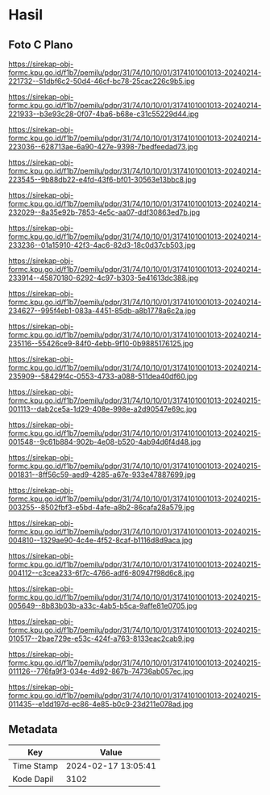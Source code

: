 # Hasil

## Foto C Plano

https://sirekap-obj-formc.kpu.go.id/f1b7/pemilu/pdpr/31/74/10/10/01/3174101001013-20240214-221732--51dbf6c2-50d4-46cf-bc78-25cac226c9b5.jpg

https://sirekap-obj-formc.kpu.go.id/f1b7/pemilu/pdpr/31/74/10/10/01/3174101001013-20240214-221933--b3e93c28-0f07-4ba6-b68e-c31c55229d44.jpg

https://sirekap-obj-formc.kpu.go.id/f1b7/pemilu/pdpr/31/74/10/10/01/3174101001013-20240214-223036--628713ae-6a90-427e-9398-7bedfeedad73.jpg

https://sirekap-obj-formc.kpu.go.id/f1b7/pemilu/pdpr/31/74/10/10/01/3174101001013-20240214-223545--9b88db22-e4fd-43f6-bf01-30563e13bbc8.jpg

https://sirekap-obj-formc.kpu.go.id/f1b7/pemilu/pdpr/31/74/10/10/01/3174101001013-20240214-232029--8a35e92b-7853-4e5c-aa07-ddf30863ed7b.jpg

https://sirekap-obj-formc.kpu.go.id/f1b7/pemilu/pdpr/31/74/10/10/01/3174101001013-20240214-233236--01a15910-42f3-4ac6-82d3-18c0d37cb503.jpg

https://sirekap-obj-formc.kpu.go.id/f1b7/pemilu/pdpr/31/74/10/10/01/3174101001013-20240214-233914--45870180-6292-4c97-b303-5e41613dc388.jpg

https://sirekap-obj-formc.kpu.go.id/f1b7/pemilu/pdpr/31/74/10/10/01/3174101001013-20240214-234627--995f4eb1-083a-4451-85db-a8b1778a6c2a.jpg

https://sirekap-obj-formc.kpu.go.id/f1b7/pemilu/pdpr/31/74/10/10/01/3174101001013-20240214-235116--55426ce9-84f0-4ebb-9f10-0b9885176125.jpg

https://sirekap-obj-formc.kpu.go.id/f1b7/pemilu/pdpr/31/74/10/10/01/3174101001013-20240214-235909--58429f4c-0553-4733-a088-511dea40df60.jpg

https://sirekap-obj-formc.kpu.go.id/f1b7/pemilu/pdpr/31/74/10/10/01/3174101001013-20240215-001113--dab2ce5a-1d29-408e-998e-a2d90547e69c.jpg

https://sirekap-obj-formc.kpu.go.id/f1b7/pemilu/pdpr/31/74/10/10/01/3174101001013-20240215-001548--9c61b884-902b-4e08-b520-4ab94d6f4d48.jpg

https://sirekap-obj-formc.kpu.go.id/f1b7/pemilu/pdpr/31/74/10/10/01/3174101001013-20240215-001831--8ff56c59-aed9-4285-a67e-933e47887699.jpg

https://sirekap-obj-formc.kpu.go.id/f1b7/pemilu/pdpr/31/74/10/10/01/3174101001013-20240215-003255--8502fbf3-e5bd-4afe-a8b2-86cafa28a579.jpg

https://sirekap-obj-formc.kpu.go.id/f1b7/pemilu/pdpr/31/74/10/10/01/3174101001013-20240215-004810--1329ae90-4c4e-4f52-8caf-b1116d8d9aca.jpg

https://sirekap-obj-formc.kpu.go.id/f1b7/pemilu/pdpr/31/74/10/10/01/3174101001013-20240215-004112--c3cea233-6f7c-4766-adf6-80947f98d6c8.jpg

https://sirekap-obj-formc.kpu.go.id/f1b7/pemilu/pdpr/31/74/10/10/01/3174101001013-20240215-005649--8b83b03b-a33c-4ab5-b5ca-9affe81e0705.jpg

https://sirekap-obj-formc.kpu.go.id/f1b7/pemilu/pdpr/31/74/10/10/01/3174101001013-20240215-010517--2bae729e-e53c-424f-a763-8133eac2cab9.jpg

https://sirekap-obj-formc.kpu.go.id/f1b7/pemilu/pdpr/31/74/10/10/01/3174101001013-20240215-011126--776fa9f3-034e-4d92-867b-74736ab057ec.jpg

https://sirekap-obj-formc.kpu.go.id/f1b7/pemilu/pdpr/31/74/10/10/01/3174101001013-20240215-011435--e1dd197d-ec86-4e85-b0c9-23d211e078ad.jpg


## Metadata

| Key        | Value               |
| ---------- | ------------------- |
| Time Stamp | 2024-02-17 13:05:41 |
| Kode Dapil | 3102                |



